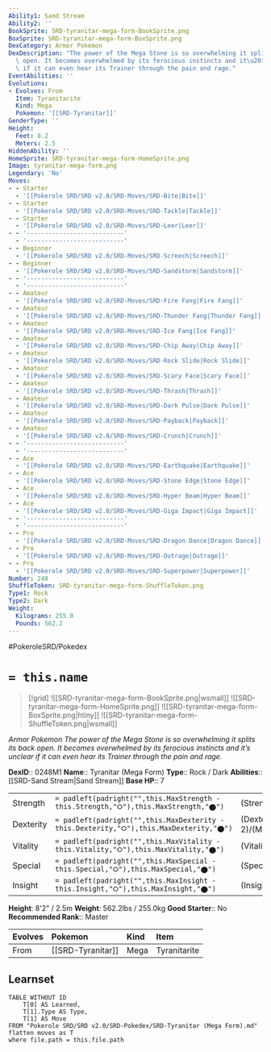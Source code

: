 ```yaml
---
Ability1: Sand Stream
Ability2: ''
BookSprite: SRD-tyranitar-mega-form-BookSprite.png
BoxSprite: SRD-tyranitar-mega-form-BoxSprite.png
DexCategory: Armor Pokemon
DexDescription: "The power of the Mega Stone is so overwhelming it splits its back\
  \ open. It becomes overwhelmed by its ferocious instincts and it\u2019s unclear\
  \ if it can even hear its Trainer through the pain and rage."
EventAbilities: ''
Evolutions:
- Evolves: From
  Item: Tyranitarite
  Kind: Mega
  Pokemon: '[[SRD-Tyranitar]]'
GenderType: ''
Height:
  Feet: 8.2
  Meters: 2.5
HiddenAbility: ''
HomeSprite: SRD-tyranitar-mega-form-HomeSprite.png
Image: tyranitar-mega-form.png
Legendary: 'No'
Moves:
- - Starter
  - '[[Pokerole SRD/SRD v2.0/SRD-Moves/SRD-Bite|Bite]]'
- - Starter
  - '[[Pokerole SRD/SRD v2.0/SRD-Moves/SRD-Tackle|Tackle]]'
- - Starter
  - '[[Pokerole SRD/SRD v2.0/SRD-Moves/SRD-Leer|Leer]]'
- - '---------------------------'
  - '---------------------------'
- - Beginner
  - '[[Pokerole SRD/SRD v2.0/SRD-Moves/SRD-Screech|Screech]]'
- - Beginner
  - '[[Pokerole SRD/SRD v2.0/SRD-Moves/SRD-Sandstorm|Sandstorm]]'
- - '---------------------------'
  - '---------------------------'
- - Amateur
  - '[[Pokerole SRD/SRD v2.0/SRD-Moves/SRD-Fire Fang|Fire Fang]]'
- - Amateur
  - '[[Pokerole SRD/SRD v2.0/SRD-Moves/SRD-Thunder Fang|Thunder Fang]]'
- - Amateur
  - '[[Pokerole SRD/SRD v2.0/SRD-Moves/SRD-Ice Fang|Ice Fang]]'
- - Amateur
  - '[[Pokerole SRD/SRD v2.0/SRD-Moves/SRD-Chip Away|Chip Away]]'
- - Amateur
  - '[[Pokerole SRD/SRD v2.0/SRD-Moves/SRD-Rock Slide|Rock Slide]]'
- - Amateur
  - '[[Pokerole SRD/SRD v2.0/SRD-Moves/SRD-Scary Face|Scary Face]]'
- - Amateur
  - '[[Pokerole SRD/SRD v2.0/SRD-Moves/SRD-Thrash|Thrash]]'
- - Amateur
  - '[[Pokerole SRD/SRD v2.0/SRD-Moves/SRD-Dark Pulse|Dark Pulse]]'
- - Amateur
  - '[[Pokerole SRD/SRD v2.0/SRD-Moves/SRD-Payback|Payback]]'
- - Amateur
  - '[[Pokerole SRD/SRD v2.0/SRD-Moves/SRD-Crunch|Crunch]]'
- - '---------------------------'
  - '---------------------------'
- - Ace
  - '[[Pokerole SRD/SRD v2.0/SRD-Moves/SRD-Earthquake|Earthquake]]'
- - Ace
  - '[[Pokerole SRD/SRD v2.0/SRD-Moves/SRD-Stone Edge|Stone Edge]]'
- - Ace
  - '[[Pokerole SRD/SRD v2.0/SRD-Moves/SRD-Hyper Beam|Hyper Beam]]'
- - Ace
  - '[[Pokerole SRD/SRD v2.0/SRD-Moves/SRD-Giga Impact|Giga Impact]]'
- - '---------------------------'
  - '---------------------------'
- - Pro
  - '[[Pokerole SRD/SRD v2.0/SRD-Moves/SRD-Dragon Dance|Dragon Dance]]'
- - Pro
  - '[[Pokerole SRD/SRD v2.0/SRD-Moves/SRD-Outrage|Outrage]]'
- - Pro
  - '[[Pokerole SRD/SRD v2.0/SRD-Moves/SRD-Superpower|Superpower]]'
Number: 248
ShuffleToken: SRD-tyranitar-mega-form-ShuffleToken.png
Type1: Rock
Type2: Dark
Weight:
  Kilograms: 255.0
  Pounds: 562.2
---
```


#PokeroleSRD/Pokedex

# `= this.name`

> [!grid]
> ![[SRD-tyranitar-mega-form-BookSprite.png|wsmall]]
> ![[SRD-tyranitar-mega-form-HomeSprite.png]]
> ![[SRD-tyranitar-mega-form-BoxSprite.png|htiny]]
> ![[SRD-tyranitar-mega-form-ShuffleToken.png|wsmall]]


*Armor Pokemon*
*The power of the Mega Stone is so overwhelming it splits its back open. It becomes overwhelmed by its ferocious instincts and it’s unclear if it can even hear its Trainer through the pain and rage.*

**DexID**:: 0248M1
**Name**:: Tyranitar (Mega Form)
**Type**:: Rock / Dark
**Abilities**:: [[SRD-Sand Stream|Sand Stream]]
**Base HP**:: 7

|           |                                                                                        |                                          |
| --------- | -------------------------------------------------------------------------------------- | ---------------------------------------- |
| Strength  | `= padleft(padright("",this.MaxStrength - this.Strength,"⭘"),this.MaxStrength,"⬤")`    | (Strength::4)/(MaxStrength::8)   |
| Dexterity | `= padleft(padright("",this.MaxDexterity - this.Dexterity,"⭘"),this.MaxDexterity,"⬤")` | (Dexterity:: 2)/(MaxDexterity::5) |
| Vitality  | `= padleft(padright("",this.MaxVitality - this.Vitality,"⭘"),this.MaxVitality,"⬤")`    | (Vitality::4)/(MaxVitality::8)   |
| Special   | `= padleft(padright("",this.MaxSpecial - this.Special,"⭘"),this.MaxSpecial,"⬤")`       | (Special::3)/(MaxSpecial::6)     |
| Insight   | `= padleft(padright("",this.MaxInsight - this.Insight,"⭘"),this.MaxInsight,"⬤")`       | (Insight::3)/(MaxInsight::7)     |

**Height**: 8'2" / 2.5m
**Weight**: 562.2lbs / 255.0kg
**Good Starter**:: No
**Recommended Rank**:: Master

| Evolves   | Pokemon           | Kind   | Item         |
|:----------|:------------------|:-------|:-------------|
| From      | [[SRD-Tyranitar]] | Mega   | Tyranitarite |

## Learnset

```dataview
TABLE WITHOUT ID
    T[0] AS Learned,
    T[1].Type AS Type,
    T[1] AS Move
FROM "Pokerole SRD/SRD v2.0/SRD-Pokedex/SRD-Tyranitar (Mega Form).md"
flatten moves as T
where file.path = this.file.path
```

